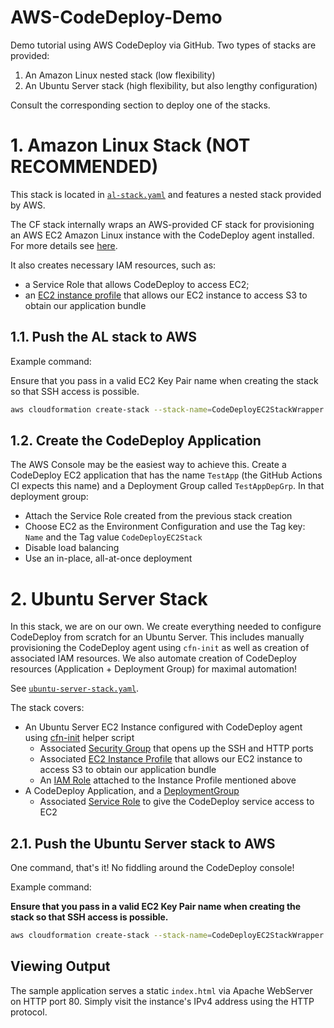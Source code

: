 # AWS-CodeDeploy-Demo

Demo tutorial using AWS CodeDeploy via GitHub. Two types of stacks are provided:

1. An Amazon Linux nested stack (low flexibility)
2. An Ubuntu Server stack (high flexibility, but also lengthy configuration)

Consult the corresponding section to deploy one of the stacks.

# 1. Amazon Linux Stack (NOT RECOMMENDED)

This stack is located in [`al-stack.yaml`](./al-stack.yaml) and features a nested stack provided by AWS.

The CF stack internally wraps an AWS-provided CF stack for provisioning an AWS EC2 Amazon Linux instance with the
CodeDeploy agent installed. For more details
see [here](https://docs.aws.amazon.com/codedeploy/latest/userguide/instances-ec2-create-cloudformation-template.html#instances-ec2-create-cloudformation-template-cli).

It also creates necessary IAM resources, such as:

- a Service Role that allows CodeDeploy to access EC2;
- an [EC2 instance profile](https://docs.aws.amazon.com/IAM/latest/UserGuide/id_roles_use_switch-role-ec2_instance-profiles.html)
that allows our EC2 instance to access S3 to obtain our application bundle

## 1.1. Push the AL stack to AWS

Example command:

Ensure that you pass in a valid EC2 Key Pair name when creating the stack so that SSH access is possible.

```bash
aws cloudformation create-stack --stack-name=CodeDeployEC2StackWrapper  --template-body=file:///home/akshay/Desktop/Dev/Tutes/AWS-CodeDeploy-Demo/al-stack.yaml --capabilities=CAPABILITY_IAM --region us-east-1 --parameters ParameterKey=EC2KPName,ParameterValue=adesk
```

## 1.2. Create the CodeDeploy Application

The AWS Console may be the easiest way to achieve this. Create a CodeDeploy EC2 application that has the name
`TestApp` (the GitHub Actions CI expects this name) and a Deployment Group called `TestAppDepGrp`. In that deployment
group:

- Attach the Service Role created from the previous stack creation
- Choose EC2 as the Environment Configuration and use the Tag key: `Name` and the Tag value `CodeDeployEC2Stack`
- Disable load balancing
- Use an in-place, all-at-once deployment

# 2. Ubuntu Server Stack

In this stack, we are on our own. We create everything needed to configure CodeDeploy from scratch for an Ubuntu Server.
This includes manually provisioning the CodeDeploy agent using `cfn-init` as well as creation of associated IAM resources.
We also automate creation of CodeDeploy resources (Application + Deployment Group) for maximal automation!

See [`ubuntu-server-stack.yaml`](./ubuntu-server-stack.yaml).

The stack covers:

- An Ubuntu Server EC2 Instance configured with CodeDeploy agent
  using [cfn-init](https://docs.aws.amazon.com/AWSCloudFormation/latest/UserGuide/cfn-init.html) helper script
  - Associated [Security Group](https://docs.aws.amazon.com/AWSEC2/latest/UserGuide/ec2-security-groups.html) that opens
    up the SSH and HTTP ports
  - Associated [EC2 Instance Profile](https://docs.aws.amazon.com/IAM/latest/UserGuide/id_roles_use_switch-role-ec2_instance-profiles.html)
  that allows our EC2 instance to access S3 to obtain our application bundle
  - An [IAM Role](https://docs.aws.amazon.com/AWSEC2/latest/UserGuide/iam-roles-for-amazon-ec2.html) attached to the
      Instance Profile mentioned above
- A CodeDeploy Application, and
  a [DeploymentGroup](https://docs.aws.amazon.com/codedeploy/latest/userguide/deployment-groups.html#deployment-group-server)
    - Associated [Service Role](https://docs.aws.amazon.com/codedeploy/latest/userguide/getting-started-create-service-role.html)
    to give the CodeDeploy service access to EC2

## 2.1. Push the Ubuntu Server stack to AWS

One command, that's it! No fiddling around the CodeDeploy console!

Example command:

**Ensure that you pass in a valid EC2 Key Pair name when creating the stack so that SSH access is possible.**

```bash
aws cloudformation create-stack --stack-name=CodeDeployEC2StackWrapper  --template-body=file:///home/akshay/Desktop/Dev/Tutes/AWS-CodeDeploy-Demo/ubuntu-server-stack.yaml --capabilities=CAPABILITY_IAM --region us-east-1 --parameters ParameterKey=EC2KPName,ParameterValue=adesk
```

## Viewing Output

The sample application serves a static `index.html` via Apache WebServer on HTTP port 80. Simply visit the instance's
IPv4 address using the HTTP protocol.
